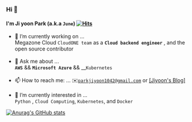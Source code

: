 ### Hi 👋 
#### I'm Ji yoon Park (a.k.a ```June```) [![Hits](https://hits.seeyoufarm.com/api/count/incr/badge.svg?url=https%3A%2F%2Fgithub.com%2Fjean1042&count_bg=%23FF7600&title_bg=%23232AD9&icon=iconify.svg&icon_color=%23FFFFFF&title=hits&edge_flat=false)](https://hithttps://img.shields.io/badge/-Facebook-brightgreens.seeyoufarm.com) 

<!--
**jean1042/jean1042** is a ✨ _special_ ✨ repository because its `README.md` (this file) appears on your GitHub profile.

Here are some ideas to get you started:

- 🔭 I’m currently working on ...
- 🌱 I’m currently learning ...
- 👯 I’m looking to collaborate on ...
- 🤔 I’m looking for help with ...
- 💬 Ask me about ...
- 📫 How to reach me: ...
- 😄 Pronouns: ...
- ⚡ Fun fact: ...
-->
- 🔭 I’m currently working on ... <br> Megazone Cloud ```CloudONE team``` as a __```Cloud backend engineer```__ , and the open source contributor <br></br>
- 💬 Ask me about ... <br>__```AWS```__ && __```Microsoft Azure```__ && __```Kubernetes```<br></br>
- 📫 How to reach me: ...  ✉️<u>```parkjiyoon1042@gmail.com```</u> or [[Jiyoon's Blog]](https://velog.io/@jean1042)<br></br>
- 🌱 I’m currently interested in ... <br> ```Python``` , ```Cloud Computing```, ```Kubernetes```, and ```Docker```



[![Anurag's GitHub stats](https://github-readme-stats.vercel.app/api?username=jean1042&count_private=true&show_icons=true&)](https://github.com/anuraghazra/github-readme-stats)










